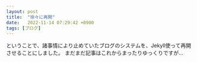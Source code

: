 ```yaml
---
layout: post
title:  "徐々に再開"
date:   2022-11-14 07:29:42 +0900
tags: [ブログ]
---
```

ということで、諸事情により止めていたブログのシステムを、Jekyll使って再開させることにしました。
まだまだ記事はこれからまったりゆっくりですが…

